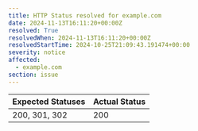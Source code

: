 ```yaml
---
title: HTTP Status resolved for example.com
date: 2024-11-13T16:11:20+00:00Z
resolved: True
resolvedWhen: 2024-11-13T16:11:20+00:00Z
resolvedStartTime: 2024-10-25T21:09:43.191474+00:00
severity: notice
affected:
  - example.com
section: issue
---
```


| Expected Statuses | Actual Status  |
|-------------------|----------------|
| 200, 301, 302 | 200 |
